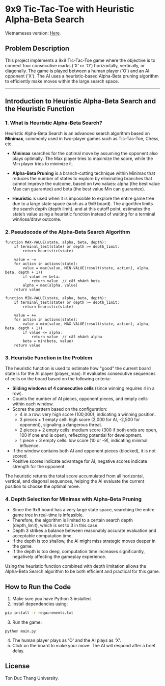 # 9x9 Tic-Tac-Toe with Heuristic Alpha-Beta Search

Vietnameses version: [Here](./README.vi.md).

## Problem Description

This project implements a 9x9 Tic-Tac-Toe game where the objective is to connect four consecutive marks ('X' or 'O') horizontally, vertically, or diagonally. The game is played between a human player ('O') and an AI opponent ('X'). The AI uses a heuristic-based Alpha-Beta pruning algorithm to efficiently make moves within the large search space.

---

## Introduction to Heuristic Alpha-Beta Search and the Heuristic Function

### 1. What is Heuristic Alpha-Beta Search?

Heuristic Alpha-Beta Search is an advanced search algorithm based on **Minimax**, commonly used in two-player games such as Tic-Tac-Toe, Chess, etc.

- **Minimax** searches for the optimal move by assuming the opponent also plays optimally. The Max player tries to maximize the score, while the Min player tries to minimize it.

- **Alpha-Beta Pruning** is a branch-cutting technique within Minimax that reduces the number of states to explore by eliminating branches that cannot improve the outcome, based on two values: alpha (the best value Max can guarantee) and beta (the best value Min can guarantee).

- **Heuristic** is used when it is impossible to explore the entire game tree due to a large state space (such as a 9x9 board). The algorithm limits the search depth (depth limit), and at this cutoff point, estimates the state’s value using a heuristic function instead of waiting for a terminal win/loss/draw outcome.

### 2. Pseudocode of the Alpha-Beta Search Algorithm

```pseudo
function MAX-VALUE(state, alpha, beta, depth):
    if terminal_test(state) or depth >= depth_limit:
        return heuristic(state)

    value = -∞
    for action in actions(state):
        value = max(value, MIN-VALUE(result(state, action), alpha, beta, depth + 1))
        if value >= beta:
            return value  // cắt nhánh beta
        alpha = max(alpha, value)
    return value

function MIN-VALUE(state, alpha, beta, depth):
    if terminal_test(state) or depth >= depth_limit:
        return heuristic(state)

    value = +∞
    for action in actions(state):
        value = min(value, MAX-VALUE(result(state, action), alpha, beta, depth + 1))
        if value <= alpha:
            return value  // cắt nhánh alpha
        beta = min(beta, value)
    return value
```

### 3. Heuristic Function in the Problem

The heuristic function is used to estimate how "good" the current board state is for the AI player (player_max). It evaluates consecutive sequences of cells on the board based on the following criteria:

- **Sliding windows of 4 consecutive cells** (since winning requires 4 in a row).
- Counts the number of AI pieces, opponent pieces, and empty cells within each window.
- Scores the pattern based on the configuration:
  - 4 in a row: very high score (100,000), indicating a winning position.
  - 3 pieces + 1 empty cell: high score (2,000 for AI, -2,500 for opponent), signaling a dangerous threat.
  - 2 pieces + 2 empty cells: medium score (300 if both ends are open, 100 if one end is open), reflecting potential for development.
  - 1 piece + 3 empty cells: low score (10 or -9), indicating minimal influence.
- If the window contains both AI and opponent pieces (blocked), it is not scored.
- Positive scores indicate advantage for AI, negative scores indicate strength for the opponent.

The heuristic returns the total score accumulated from all horizontal, vertical, and diagonal sequences, helping the AI evaluate the current position to choose the optimal move.

### 4. Depth Selection for Minimax with Alpha-Beta Pruning

- Since the 9x9 board has a very large state space, searching the entire game tree in real-time is infeasible.
- Therefore, the algorithm is limited to a certain search depth (depth_limit), which is set to 3 in this case.
- Depth 3 strikes a balance between reasonably accurate evaluation and acceptable computation time.
- If the depth is too shallow, the AI might miss strategic moves deeper in the game.
- If the depth is too deep, computation time increases significantly, negatively affecting the gameplay experience.

Using the heuristic function combined with depth limitation allows the Alpha-Beta Search algorithm to be both efficient and practical for this game.

## How to Run the Code

1. Make sure you have Python 3 installed.
2. Install dependencies using:

```bash
pip install -r requirements.txt
```

3. Run the game:

```
python main.py
```

4. The human player plays as 'O' and the AI plays as 'X'.
5. Click on the board to make your move. The AI will respond after a brief delay.

## License

Ton Duc Thang University.
